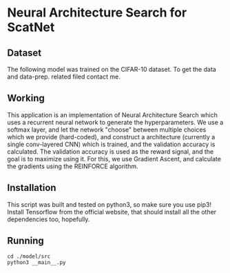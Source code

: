 # Neural Architecture Search for ScatNet
## Dataset

The following model was trained on the CIFAR-10 dataset. To get the data and data-prep. related filed contact me.

## Working
This application is an implementation of Neural Architecture Search which uses a recurrent neural network to generate the hyperparameters. We use a softmax layer, and let the network "choose" between multiple choices which we provide (hard-coded), and construct a architecture (currently a single conv-layered CNN) which is trained, and the validation accuracy is calculated. The validation accuracy is used as the reward signal, and the goal is to maximize using it. For this, we use Gradient Ascent, and calculate the gradients using the REINFORCE algorithm. 

## Installation
This script was built and tested on python3, so make sure you use pip3!
Install Tensorflow from the official website, that should install all the other dependencies too, hopefully.

## Running 
```shell
cd ./model/src
python3 __main__.py
```
